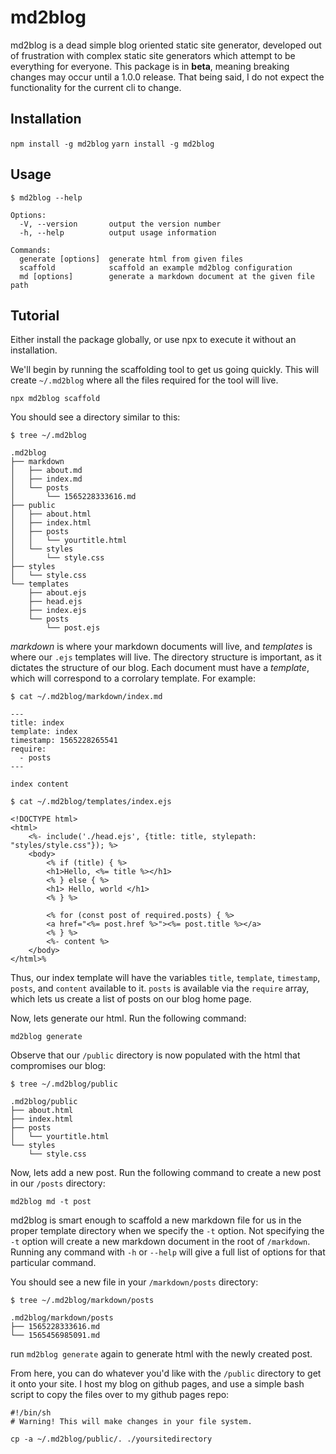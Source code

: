 # md2blog

md2blog is a dead simple blog oriented static site generator, developed out of frustration with complex static site generators which attempt to be everything for everyone. This package is in **beta**, meaning breaking changes may occur until a 1.0.0 release. That being said, I do not expect the functionality for the current cli to change.

## Installation

`npm install -g md2blog`
`yarn install -g md2blog`

## Usage

```
$ md2blog --help

Options:
  -V, --version       output the version number
  -h, --help          output usage information

Commands:
  generate [options]  generate html from given files
  scaffold            scaffold an example md2blog configuration
  md [options]        generate a markdown document at the given file path
```

## Tutorial

Either install the package globally, or use npx to execute it without an installation.

We'll begin by running the scaffolding tool to get us going quickly. This will create `~/.md2blog` where all the files required for the tool will live.

`npx md2blog scaffold`

You should see a directory similar to this:

```
$ tree ~/.md2blog

.md2blog
├── markdown
│   ├── about.md
│   ├── index.md
│   └── posts
│       └── 1565228333616.md
├── public
│   ├── about.html
│   ├── index.html
│   ├── posts
│   │   └── yourtitle.html
│   └── styles
│       └── style.css
├── styles
│   └── style.css
└── templates
    ├── about.ejs
    ├── head.ejs
    ├── index.ejs
    └── posts
        └── post.ejs
```

_markdown_ is where your markdown documents will live, and _templates_ is where our `.ejs` templates will live. The directory structure is important, as it dictates the structure of our blog. Each document must have a _template_, which will correspond to a corrolary template. For example:

```
$ cat ~/.md2blog/markdown/index.md

---
title: index
template: index
timestamp: 1565228265541
require:
  - posts
---

index content
```

```
$ cat ~/.md2blog/templates/index.ejs

<!DOCTYPE html>
<html>
    <%- include('./head.ejs', {title: title, stylepath: "styles/style.css"}); %>
    <body>
        <% if (title) { %>
        <h1>Hello, <%= title %></h1>
        <% } else { %>
        <h1> Hello, world </h1>
        <% } %>

        <% for (const post of required.posts) { %>
        <a href="<%= post.href %>"><%= post.title %></a>
        <% } %>
        <%- content %>
    </body>
</html>%
```

Thus, our index template will have the variables `title`, `template`, `timestamp`, `posts`, and `content` available to it. `posts` is available via the `require` array, which lets us create a list of posts on our blog home page.

Now, lets generate our html. Run the following command:

`md2blog generate`

Observe that our `/public` directory is now populated with the html that compromises our blog:

```
$ tree ~/.md2blog/public

.md2blog/public
├── about.html
├── index.html
├── posts
│   └── yourtitle.html
└── styles
    └── style.css
```

Now, lets add a new post. Run the following command to create a new post in our `/posts` directory:

`md2blog md -t post`

md2blog is smart enough to scaffold a new markdown file for us in the proper template directory when we specify the `-t` option. Not specifying the `-t` option will create a new markdown document in the root of `/markdown`. Running any command with `-h` or `--help` will give a full list of options for that particular command.

You should see a new file in your `/markdown/posts` directory:

```
$ tree ~/.md2blog/markdown/posts

.md2blog/markdown/posts
├── 1565228333616.md
└── 1565456985091.md
```

run `md2blog generate` again to generate html with the newly created post.

From here, you can do whatever you'd like with the `/public` directory to get it onto your site. I host my blog on github pages, and use a simple bash script to copy the files over to my github pages repo:

```
#!/bin/sh
# Warning! This will make changes in your file system.

cp -a ~/.md2blog/public/. ./yoursitedirectory
```

